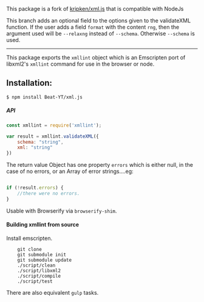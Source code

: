 This package is a fork of [kripken/xml.js](https://github.com/kripken/xml.js) that is compatible with NodeJs

This branch adds an optional field to the options given to the validateXML function.
If the user adds a field ```format``` with the content ```rng```, then the
argument used will be ```--relaxng``` instead of ```--schema```. Otherwise
```--schema``` is used.

-----------------------------------------------------------------------------------

This package exports the `xmllint` object which is an Emscripten port of
libxml2's `xmllint` command for use in the browser or node.


## Installation:

```
$ npm install Beat-YT/xml.js
```

##### API #####

```javascript
const xmllint = require('xmllint');

var result = xmllint.validateXML({
    schema: "string",
    xml: "string"
})

```

The return value Object has one property `errors` which is either null,
in the case of no errors, or an Array of error strings....eg:

```javascript

if (!result.errors) {
	//there were no errors.
}

```

Usable with Browserify via `browserify-shim`.

#### Building xmllint from source ####

Install emscripten.

```
	git clone
	git submodule init
	git submodule update
	./script/clean
	./script/libxml2
	./script/compile
	./script/test
```

There are also equivalent `gulp` tasks.
